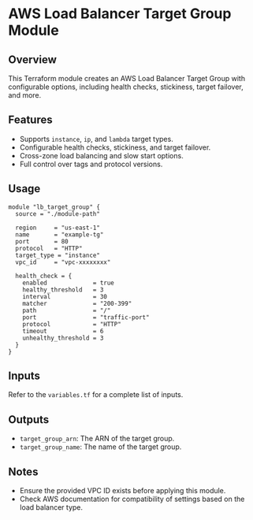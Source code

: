# AWS Load Balancer Target Group Module

## Overview

This Terraform module creates an AWS Load Balancer Target Group with configurable options, including health checks, stickiness, target failover, and more.

## Features

- Supports `instance`, `ip`, and `lambda` target types.
- Configurable health checks, stickiness, and target failover.
- Cross-zone load balancing and slow start options.
- Full control over tags and protocol versions.

## Usage

```hcl
module "lb_target_group" {
  source = "./module-path"

  region     = "us-east-1"
  name       = "example-tg"
  port       = 80
  protocol   = "HTTP"
  target_type = "instance"
  vpc_id     = "vpc-xxxxxxxx"

  health_check = {
    enabled             = true
    healthy_threshold   = 3
    interval            = 30
    matcher             = "200-399"
    path                = "/"
    port                = "traffic-port"
    protocol            = "HTTP"
    timeout             = 6
    unhealthy_threshold = 3
  }
}
```

## Inputs

Refer to the `variables.tf` for a complete list of inputs.

## Outputs

- `target_group_arn`: The ARN of the target group.
- `target_group_name`: The name of the target group.

## Notes

- Ensure the provided VPC ID exists before applying this module.
- Check AWS documentation for compatibility of settings based on the load balancer type.
